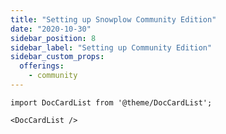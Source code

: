 ```yaml
---
title: "Setting up Snowplow Community Edition"
date: "2020-10-30"
sidebar_position: 8
sidebar_label: "Setting up Community Edition"
sidebar_custom_props:
  offerings:
    - community
---
```


```mdx-code-block
import DocCardList from '@theme/DocCardList';

<DocCardList />
```
